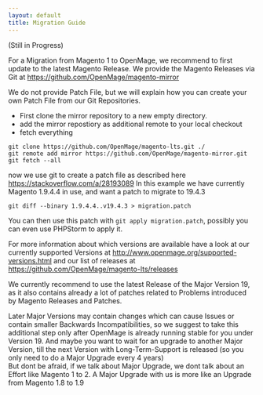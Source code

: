 ```yaml
---
layout: default
title: Migration Guide
---
```


(Still in Progress)

For a Migration from Magento 1 to OpenMage, we recommend to first update to the latest Magento Release.
We provide the Magento Releases via Git at https://github.com/OpenMage/magento-mirror

We do not provide Patch File, but we will explain how you can create your own Patch File from our Git Repositories.

* First clone the mirror repository to a new empty directory.
* add the mirror repostiory as additional remote to your local checkout
* fetch everything

```
git clone https://github.com/OpenMage/magento-lts.git ./
git remote add mirror https://github.com/OpenMage/magento-mirror.git
git fetch --all
```

now we use git to create a patch file as described here https://stackoverflow.com/a/28193089
In this example we have currently Magento 1.9.4.4 in use, and want a patch to migrate to 19.4.3

```
git diff --binary 1.9.4.4..v19.4.3 > migration.patch
```

You can then use this patch with `git apply migration.patch`, possibly you can even use PHPStorm to apply it.

For more information about which versions are available have a look at our currently supported Versions at http://www.openmage.org/supported-versions.html
and our list of releases at https://github.com/OpenMage/magento-lts/releases

We currently recommend to use the latest Release of the Major Version 19,
as it also contains already a lot of patches related to Problems introduced by Magento Releases and Patches.

Later Major Versions may contain changes which can cause Issues or contain smaller Backwards Incompatibilities, so we suggest to take this additional step only after OpenMage is already running stable for you under Version 19.
And maybe you want to wait for an upgrade to another Major Version, till the next Version with Long-Term-Support is released (so you only need to do a Major Upgrade every 4 years)  
But dont be afraid, if we talk about Major Upgrade, we dont talk about an Effort like Magento 1 to 2. A Major Upgrade with us is more like an Upgrade from Magento 1.8 to 1.9


